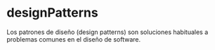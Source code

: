 # designPatterns
Los patrones de diseño (design patterns) son soluciones habituales a problemas comunes en el diseño de software. 
